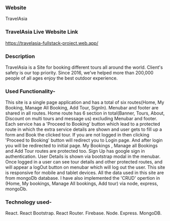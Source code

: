 ### Website

TravelAsia

### TravelAsia Live Website Link

https://travelasia-fullstack-project.web.app/

### Description

TravelAsia is a Site for booking different tours all around the world. Client's safety is our top priority. Since 2016, we’ve helped more than 200,000 people of all ages enjoy the best outdoor experience.

### Used Functionality-

This site is a single page application and has a total of six routes(Home, My Booking, Manage All Booking, Add Tour, SignIn).
Menubar and footer are shared in all routes.
Home route has 6 section in total(Banner, Tours, About, Discount on multi tours and message us) excluding Menubar and footer.
Each service has a 'Proceed to Booking' button which lead to a protected route in which the extra service details are shown and user gets to fill up a form and Book the clicked tour.
If you are not logged in then clicking 'Proceed to Booking' button will redirect you to Login page. And after login you will be redirected to initial page. My Bookings , Manage all Bookings and Add Tour routes are protected too.
Sign Up has google sign in authentication. User Details is shown via bootstrap modal in the menubar.
Once logged in a user can see tour details and other protected routes, and will appear a logOut button on menubar which will log out the user.
This site is responsive for mobile and tablet devices.
All the data used in this site are from mongoDb database.
I have also implemented the 'CRUD' opertion in (Home, My bookings, Manage All bookings, Add tour) via node, express, mongoDb.

### Technology used-

React.
React Bootstrap.
React Router.
Firebase.
Node.
Express.
MongoDB.
